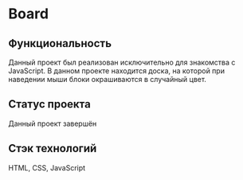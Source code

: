 # Board

## Функциональность 
Данный проект был реализован исключительно для знакомства с JavaScript. В данном проекте находится доска, на которой при наведении мыши блоки окрашиваются в случайный цвет.

## Статус проекта
Данный проект завершён

## Стэк технологий 
HTML, CSS, JavaScript
